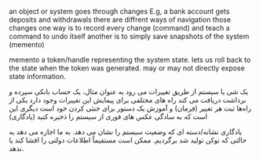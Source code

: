an object or system goes through changes
E.g, a bank account gets deposits and withdrawals
there are diffrent ways of navigation those changes
one way is to record every change (command) and teach a command to undo itself
another is to simply save snapshots of the system (memento)

memento a token/handle representing the system state.
lets us roll back to the state when the token was generated. may or may not directly expose state information. 


یک شی یا سیستم از طریق تغییرات می رود
به عنوان مثال، یک حساب بانکی سپرده و برداشت دریافت می کند
راه های مختلفی برای پیمایش این تغییرات وجود دارد
یکی از راه‌ها ثبت هر تغییر (فرمان) و آموزش یک دستور برای خنثی کردن خود است
دیگری این است که به سادگی عکس های فوری از سیستم را ذخیره کنید (یادگاری)

یادگاری نشانه/دسته ای که وضعیت سیستم را نشان می دهد.
به ما اجازه می دهد به حالتی که توکن تولید شد برگردیم. ممکن است مستقیماً اطلاعات دولتی را افشا کند یا ندهد.